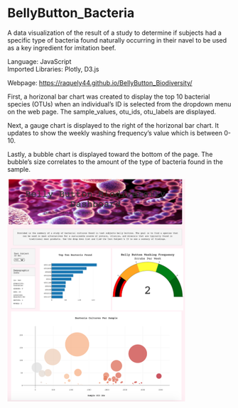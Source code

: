 # BellyButton_Bacteria
A data visualization of the result of a study to determine if subjects had a specific type of bacteria found naturally occurring in their navel to be used as a key ingredient for imitation beef.

Language: JavaScript</br>
Imported Libraries: Plotly, D3.js

Webpage: https://raquely44.github.io/BellyButton_Biodiversity/

First, a horizonal bar chart was created to display the top 10 bacterial species (OTUs) when an individual’s ID is selected from the dropdown menu on the web page. The sample_values, otu_ids,  otu_labels are displayed. 

Next, a gauge chart is displayed to the right of the horizonal bar chart. It updates to show the weekly washing frequency’s value which is between 0-10.

Lastly, a bubble chart is displayed toward the bottom of the page. The bubble’s size correlates to the amount of the type of bacteria found in the sample.

<img src="webpage_screenshot.png" width=400>
